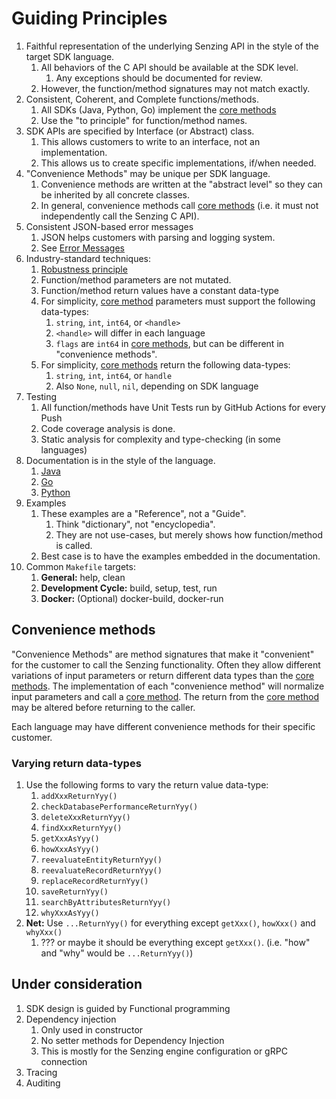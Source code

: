 # Guiding Principles

1. Faithful representation of the underlying Senzing API in the style of the target SDK language.
   1. All behaviors of the C API should be available at the SDK level.
      1. Any exceptions should be documented for review.
   1. However, the function/method signatures may not match exactly.
1. Consistent, Coherent, and Complete functions/methods.
   1. All SDKs (Java, Python, Go) implement the [core methods](canonical-names-condensed.md)
   1. Use the "to principle" for function/method names.
1. SDK APIs are specified by Interface (or Abstract) class.
   1. This allows customers to write to an interface, not an implementation.
   1. This allows us to create specific implementations, if/when needed.
1. "Convenience Methods" may be unique per SDK language.
   1. Convenience methods are written at the "abstract level" so they can be inherited by all concrete classes.
   1. In general, convenience methods call [core methods](canonical-names-condensed.md)
      (i.e. it must not independently call the Senzing C API).
1. Consistent JSON-based error messages
   1. JSON helps customers with parsing and logging system.
   1. See [Error Messages](error-messages.md)
1. Industry-standard techniques:
   1. [Robustness principle](https://en.wikipedia.org/wiki/Robustness_principle)
   1. Function/method parameters are not mutated.
   1. Function/method return values have a constant data-type
   1. For simplicity,
      [core method](canonical-names-condensed.md)
      parameters must support the following data-types:
      1. `string`, `int`, `int64`, or `<handle>`
      1. `<handle>` will differ in each language
      1. `flags` are `int64` in [core methods](canonical-names-condensed.md), but can be different in "convenience methods".
   1. For simplicity,
      [core methods](canonical-names-condensed.md)
      return the following data-types:
      1. `string`, `int`, `int64`, or `handle`
      1. Also `None`, `null`, `nil`, depending on SDK language
1. Testing
   1. All function/methods have Unit Tests run by GitHub Actions for every Push
   1. Code coverage analysis is done.
   1. Static analysis for complexity and type-checking (in some languages)
1. Documentation is in the style of the language.
   1. [Java](https://www.oracle.com/technical-resources/articles/java/javadoc-tool.html)
   1. [Go](https://pkg.go.dev/github.com/senzing/g2-sdk-go)
   1. [Python](https://senzing-garage.github.io/g2-sdk-python-next/)
1. Examples
   1. These examples are a "Reference", not a "Guide".
      1. Think "dictionary", not "encyclopedia".
      1. They are not use-cases, but merely shows how function/method is called.
   1. Best case is to have the examples embedded in the documentation.
1. Common `Makefile` targets:
   1. **General:** help, clean
   1. **Development Cycle:** build, setup, test, run
   1. **Docker:** (Optional) docker-build, docker-run

## Convenience methods

"Convenience Methods" are method signatures that make it "convenient" for the customer to call the Senzing functionality.
Often they allow different variations of input parameters or return different data types than the
[core methods](canonical-names-condensed.md).
The implementation of each "convenience method" will normalize input parameters and call a
[core method](canonical-names-condensed.md).
The return from the
[core method](canonical-names-condensed.md) may be altered before returning to the caller.

Each language may have different convenience methods for their specific customer.

### Varying return data-types

1. Use the following forms to vary the return value data-type:
   1. `addXxxReturnYyy()`
   1. `checkDatabasePerformanceReturnYyy()`
   1. `deleteXxxReturnYyy()`
   1. `findXxxReturnYyy()`
   1. `getXxxAsYyy()`
   1. `howXxxAsYyy()`
   1. `reevaluateEntityReturnYyy()`
   1. `reevaluateRecordReturnYyy()`
   1. `replaceRecordReturnYyy()`
   1. `saveReturnYyy()`
   1. `searchByAttributesReturnYyy()`
   1. `whyXxxAsYyy()`
1. **Net:** Use `...ReturnYyy()` for everything except `getXxx()`, `howXxx()` and `whyXxx()`
   1. ??? or maybe it should be everything except `getXxx()`. (i.e. "how" and "why" would be `...ReturnYyy()`)

## Under consideration

1. SDK design is guided by Functional programming
1. Dependency injection
   1. Only used in constructor
   1. No setter methods for Dependency Injection
   1. This is mostly for the Senzing engine configuration or gRPC connection
1. Tracing
1. Auditing
